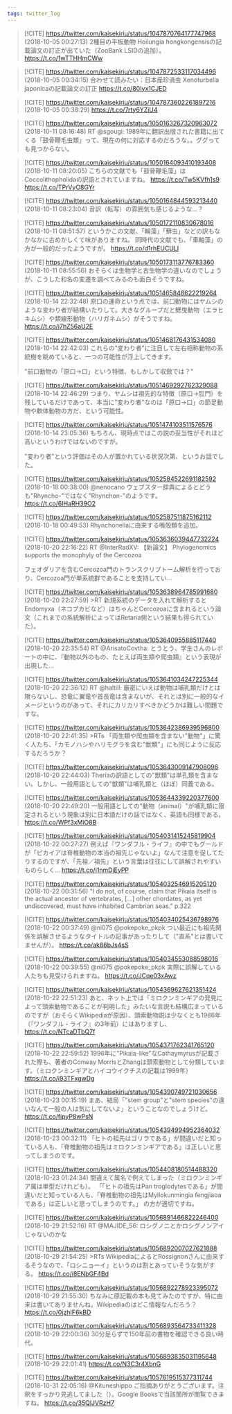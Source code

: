 ```yaml
---
tags: twitter_log
---
```


> [!CITE] https://twitter.com/kaisekiriu/status/1047870764177747968 (2018-10-05 00:27:13)
> 2種目の平板動物 Hoilungia hongkongensisの記載論文の訂正が出ていた（ZooBank LSIDの追加）。
> https://t.co/1wTTHHmCWw

> [!CITE] https://twitter.com/kaisekiriu/status/1047872533117034496 (2018-10-05 00:34:15)
> 合わせて読みたい：日本産珍渦虫 Xenoturbella japonicaの記載論文の訂正
> https://t.co/80Iyx1CJED

> [!CITE] https://twitter.com/kaisekiriu/status/1047873602261897216 (2018-10-05 00:38:29)
> https://t.co/7rty6YZiU4

> [!CITE] https://twitter.com/kaisekiriu/status/1050163267320963072 (2018-10-11 08:16:48)
> RT @sgougi: 1989年に翻訳出版された書籍に出てくる「鼓骨鞭毛虫類」って、現在の何に対応するのだろうな。。ググっても見つからない。

> [!CITE] https://twitter.com/kaisekiriu/status/1050164093410193408 (2018-10-11 08:20:05)
> こちらの文献でも「鼓骨鞭毛藻」はCoccolithopholidaの訳語とされていますね。
> https://t.co/Tw5KVfh1s9 https://t.co/TPrVyO8GYr

> [!CITE] https://twitter.com/kaisekiriu/status/1050164844593213440 (2018-10-11 08:23:04)
> 音訳（転写）の雰囲気も感じるような…？

> [!CITE] https://twitter.com/kaisekiriu/status/1050172110830678016 (2018-10-11 08:51:57)
> というかこの文献、「輪藻」「蘚虫」などの訳もなかなかに古めかしくて味がありますね。
> 同時代の文献でも、「車軸藻」の方が一般的だったようですが。
> https://t.co/d1rhEUCULI

> [!CITE] https://twitter.com/kaisekiriu/status/1050173113776783360 (2018-10-11 08:55:56)
> おそらくは生物学と古生物学の違いなのでしょうが、こうした和名の変遷を調べてみるのも面白そうですね。

> [!CITE] https://twitter.com/kaisekiriu/status/1051465848622219264 (2018-10-14 22:32:48)
> 原口の運命という点では、前口動物にはヤムシのような変わり者が結構いたりして。大きなグループだと鰓曳動物（エラヒキムシ）や類線形動物（ハリガネムシ）がそうですね。
> https://t.co/j7hZ56aU2E

> [!CITE] https://twitter.com/kaisekiriu/status/1051468176431534080 (2018-10-14 22:42:03)
> これらの"変わり者"に注目して左右相称動物の系統樹を眺めていると、一つの可能性が浮上してきます。
> 
> "前口動物の「原口→口」という特徴、もしかして収斂では？"

> [!CITE] https://twitter.com/kaisekiriu/status/1051469292762329088 (2018-10-14 22:46:29)
> つまり、ヤムシは祖先的な特徴（原口→肛門）を残しているだけであって、本当に"変わり者"なのは「原口→口」の節足動物や軟体動物の方だ、という可能性。

> [!CITE] https://twitter.com/kaisekiriu/status/1051474103511576576 (2018-10-14 23:05:36)
> もちろん、現時点ではこの説の妥当性がそれほど高いというわけではないのですが。
> 
> "変わり者"という評価はその人が置かれている状況次第、というお話でした。

> [!CITE] https://twitter.com/kaisekiriu/status/1052584522691182592 (2018-10-18 00:38:00)
> @nenocano ウェブスター辞典によるとどうも"Rhyncho-"ではなく"Rhynchon-"のようです。
> https://t.co/6IHaRH39O2

> [!CITE] https://twitter.com/kaisekiriu/status/1052587511875162112 (2018-10-18 00:49:53)
> Rhynchonellaに由来する嘴殻類を追加。

> [!CITE] https://twitter.com/kaisekiriu/status/1053636039447732224 (2018-10-20 22:16:22)
> RT @InterRadXV: 【新論文】
> Phylogenomics supports the monophyly of the Cercozoa
> 
> フェオダリアを含むCercozoa門のトランスクリプトーム解析を行っており、Cercozoa門が単系統群であることを支持してい…

> [!CITE] https://twitter.com/kaisekiriu/status/1053638964785991680 (2018-10-20 22:27:59)
> &gt;RT
> 新規系統のデータを入れて解析するとEndomyxa（ネコブカビなど）はちゃんとCercozoaに含まれるという論文（これまでの系統解析によってはRetaria側という結果も得られていた）。

> [!CITE] https://twitter.com/kaisekiriu/status/1053640955885117440 (2018-10-20 22:35:54)
> RT @ArisatoCovtha: とうとう、学生さんのレポートの中に、『動物以外のもの、たとえば両生類や爬虫類』という表現が出現した…

> [!CITE] https://twitter.com/kaisekiriu/status/1053641034247225344 (2018-10-20 22:36:12)
> RT @haltill: 厳密にいえば動物は哺乳類だけとは限らないし、恐竜に翼竜や首長竜は含まないが、それとは別に一般的なイメージというのがあって、それにカリカリすべきかどうかは難しい問題ですな。

> [!CITE] https://twitter.com/kaisekiriu/status/1053642386939596800 (2018-10-20 22:41:35)
> &gt;RTs
> 「両生類や爬虫類を含まない"動物"」に驚く人たち、「カモノハシやハリモグラを含む"獣類"」にも同じように反応するだろうか？

> [!CITE] https://twitter.com/kaisekiriu/status/1053643009147908096 (2018-10-20 22:44:03)
> Theriaの訳語としての"獣類"は単孔類を含まない。しかし、一般用語としての"獣類"は哺乳類と（ほぼ）同義である。

> [!CITE] https://twitter.com/kaisekiriu/status/1053644339220377600 (2018-10-20 22:49:20)
> 一般用語としての"動物（animal）"が哺乳類に限定されるという現象は別に日本語だけの話ではなく、英語も同様である。
> https://t.co/WPf3xMiO8B

> [!CITE] https://twitter.com/kaisekiriu/status/1054031415245819904 (2018-10-22 00:27:27)
> 例えば『ワンダフル・ライフ』の中でもグールドが「ピカイアは脊椎動物の本当の祖先じゃないよ」なんて注意を促してたりするのですが、「先祖／祖先」という言葉は往往にして誤解されやすいものらしく… https://t.co/i1nmDjEyPP

> [!CITE] https://twitter.com/kaisekiriu/status/1054032546915205120 (2018-10-22 00:31:56)
> "I do not, of course, claim that Pikaia itself is the actual ancestor of vertebrates, [...] other chordates, as yet undiscovered, must have inhabited Cambrian seas." p.322

> [!CITE] https://twitter.com/kaisekiriu/status/1054034025436798976 (2018-10-22 00:37:49)
> @ni075 @pokepoke_pkpk つい最近にも祖先関係を誤解させるようなタイトルの記事があったりして（"直系"とは書いてませんが）。
> https://t.co/ak86bJs4sS

> [!CITE] https://twitter.com/kaisekiriu/status/1054034553088598016 (2018-10-22 00:39:55)
> @ni075 @pokepoke_pkpk 実際に誤解している人たちも見受けられますね。
> https://t.co/JCqe03xAwz

> [!CITE] https://twitter.com/kaisekiriu/status/1054369627621351424 (2018-10-22 22:51:23)
> あと、ネット上では「ミロクンミンギアの発見によって頭索動物であることが判明した」みたいな言説も結構広まっているのですが（おそらくWikipediaが原因）、頭索動物説は少なくとも1986年（『ワンダフル・ライフ』の3年前）にはありますし、
> https://t.co/NTcaDTbQ7f

> [!CITE] https://twitter.com/kaisekiriu/status/1054371762341765120 (2018-10-22 22:59:52)
> 1996年に"Pikaia-like"なCathaymyrusが記載された際も、著者のConway MorrisとZhangは頭索動物として分類しています。（ミロクンミンギアとハイコウイクチスの記載は1999年）
> https://t.co/i93TFxgwDg

> [!CITE] https://twitter.com/kaisekiriu/status/1054390749721030656 (2018-10-23 00:15:19)
> まあ、結局「"stem group"と"stem species"の違いなんて一般の人は気にしてないよ」ということなのでしょうけど。
> https://t.co/fipyP8wPsN

> [!CITE] https://twitter.com/kaisekiriu/status/1054394994952364032 (2018-10-23 00:32:11)
> 「ヒトの祖先はゴリラである」が間違いだと知っている人も、「脊椎動物の祖先はミロクンミンギアである」は正しいと思ってしまうのです。

> [!CITE] https://twitter.com/kaisekiriu/status/1054408180514488320 (2018-10-23 01:24:34)
> 間違えて属名で例えてしまった（ミロクンミンギア属は単型だけれども）。
> 「「ヒトの祖先はPan troglodytesである」が間違いだと知っている人も、「脊椎動物の祖先はMyllokunmingia fengjiaoaである」は正しいと思ってしまうのです。」
> の方が適切ですね。

> [!CITE] https://twitter.com/kaisekiriu/status/1056891466822246400 (2018-10-29 21:52:16)
> RT @MAJIDE_56: ロシグノニとかロシグノンアイじゃないのかな

> [!CITE] https://twitter.com/kaisekiriu/status/1056892007027621888 (2018-10-29 21:54:25)
> &gt;RTs
> WikipediaによるとRossignonさんに由来するそうなので、「ロシニョーイ」というのは割とあっていそうな気がする。
> https://t.co/i8ENbGF4Bd

> [!CITE] https://twitter.com/kaisekiriu/status/1056892278923395072 (2018-10-29 21:55:30)
> ちなみに原記載の本も見てみたのですが、特に由来は書いてありませんね。Wikipediaのはどこ情報なんだろう？
> https://t.co/0jzhIF6kBD

> [!CITE] https://twitter.com/kaisekiriu/status/1056893564733411328 (2018-10-29 22:00:36)
> 30分足らずで150年前の書物を確認できる良い時代。

> [!CITE] https://twitter.com/kaisekiriu/status/1056893835031195648 (2018-10-29 22:01:41)
> https://t.co/N3C3r4XbnG

> [!CITE] https://twitter.com/kaisekiriu/status/1057619515377311744 (2018-10-31 22:05:16)
> @Kituneshippo ご指摘ありがとうございます。注釈をすっかり見逃してました（）。Google Booksで当該箇所が閲覧できますね。
> https://t.co/35QlJVRzH7
